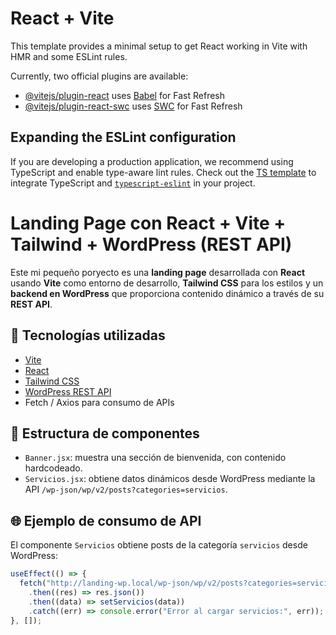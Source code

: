 # React + Vite

This template provides a minimal setup to get React working in Vite with HMR and some ESLint rules.

Currently, two official plugins are available:

- [@vitejs/plugin-react](https://github.com/vitejs/vite-plugin-react/blob/main/packages/plugin-react/README.md) uses [Babel](https://babeljs.io/) for Fast Refresh
- [@vitejs/plugin-react-swc](https://github.com/vitejs/vite-plugin-react-swc) uses [SWC](https://swc.rs/) for Fast Refresh

## Expanding the ESLint configuration

If you are developing a production application, we recommend using TypeScript and enable type-aware lint rules. Check out the [TS template](https://github.com/vitejs/vite/tree/main/packages/create-vite/template-react-ts) to integrate TypeScript and [`typescript-eslint`](https://typescript-eslint.io) in your project.


# Landing Page con React + Vite + Tailwind + WordPress (REST API)

Este mi pequeño poryecto es una **landing page** desarrollada con **React** usando **Vite** como entorno de desarrollo, **Tailwind CSS** para los estilos y un **backend en WordPress** que proporciona contenido dinámico a través de su **REST API**.

## 🚀 Tecnologías utilizadas

- [Vite](https://vitejs.dev/)
- [React](https://reactjs.org/)
- [Tailwind CSS](https://tailwindcss.com/)
- [WordPress REST API](https://developer.wordpress.org/rest-api/)
- Fetch / Axios para consumo de APIs

## 📁 Estructura de componentes

- `Banner.jsx`: muestra una sección de bienvenida, con contenido hardcodeado.
- `Servicios.jsx`: obtiene datos dinámicos desde WordPress mediante la API `/wp-json/wp/v2/posts?categories=servicios`.

## 🌐 Ejemplo de consumo de API

El componente `Servicios` obtiene posts de la categoría `servicios` desde WordPress:

```js
useEffect(() => {
  fetch("http://landing-wp.local/wp-json/wp/v2/posts?categories=servicios")
    .then((res) => res.json())
    .then((data) => setServicios(data))
    .catch((err) => console.error("Error al cargar servicios:", err));
}, []);
